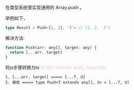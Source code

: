 在类型系统里实现通用的 Array.push 。

举例如下，
```typescript
type Result = Push<[1, 2], '3'> // [1, 2, '3']
```

解决方法:

```javascript
function Push(arr: any[], target: any) {
  return [...arr, target]
}
```

将js步骤转换为ts <font color=pink>arr为T extends any[], target为U</font>

```
1. [...arr, target] ====> [...T, U]
2. 接收 ====> type Push<T extends any[], U> = [...T, U]
```
